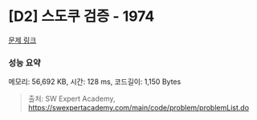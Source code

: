 # [D2] 스도쿠 검증 - 1974 

[문제 링크](https://swexpertacademy.com/main/code/problem/problemDetail.do?contestProbId=AV5Psz16AYEDFAUq) 

### 성능 요약

메모리: 56,692 KB, 시간: 128 ms, 코드길이: 1,150 Bytes



> 출처: SW Expert Academy, https://swexpertacademy.com/main/code/problem/problemList.do